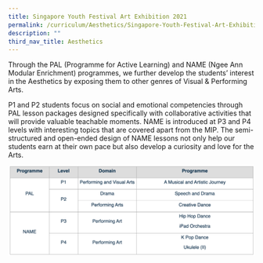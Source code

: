 ```yaml
---
title: Singapore Youth Festival Art Exhibition 2021
permalink: /curriculum/Aesthetics/Singapore-Youth-Festival-Art-Exhibition-2021/
description: ""
third_nav_title: Aesthetics
---
```


Through the PAL (Programme for Active Learning) and NAME (Ngee Ann Modular Enrichment) programmes, we further develop the students’ interest in the Aesthetics by exposing them to other genres of Visual & Performing Arts.

P1 and P2 students focus on social and emotional competencies through PAL lesson packages designed specifically with collaborative activities that will provide valuable teachable moments. NAME is introduced at P3 and P4 levels with interesting topics that are covered apart from the MIP. The semi-structured and open-ended design of NAME lessons not only help our students earn at their own pace but also develop a curiosity and love for the Arts.

![](/images/pal.png)
